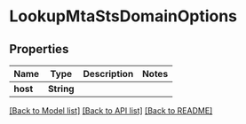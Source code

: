 # LookupMtaStsDomainOptions

## Properties
Name | Type | Description | Notes
------------ | ------------- | ------------- | -------------
**host** | **String** |  | 

[[Back to Model list]](../README#documentation-for-models) [[Back to API list]](../README#documentation-for-api-endpoints) [[Back to README]](../README)


